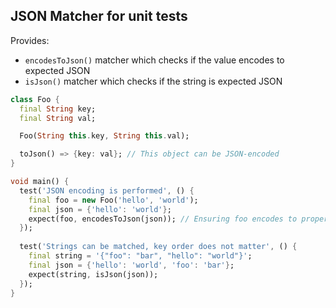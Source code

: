## JSON Matcher for unit tests

Provides:
 - `encodesToJson()` matcher which checks if the value encodes to expected JSON
 - `isJson()` matcher which checks if the string is expected JSON

```dart
class Foo {
  final String key;
  final String val;

  Foo(String this.key, String this.val);

  toJson() => {key: val}; // This object can be JSON-encoded
}

void main() {
  test('JSON encoding is performed', () {
    final foo = new Foo('hello', 'world');
    final json = {'hello': 'world'};
    expect(foo, encodesToJson(json)); // Ensuring foo encodes to proper JSON
  });
  
  test('Strings can be matched, key order does not matter', () {
    final string = '{"foo": "bar", "hello": "world"}';
    final json = {'hello': 'world', 'foo': 'bar'};
    expect(string, isJson(json));
  });
}
```
